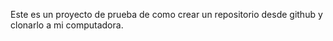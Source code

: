 Este es un proyecto de prueba de como crear un repositorio desde github y clonarlo a mi computadora.
